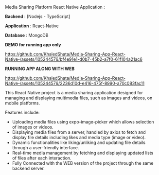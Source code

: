 Media Sharing Platform React Native Application :


**Backend** : [Nodejs - TypeScript]


**Application** : React-Native 



**Database** : MongoDB


**DEMO for running app only**


https://github.com/KhaledShata/Media-Sharing-App-React-Native-/assets/105244576/bf4e91e1-d0b7-45b2-a7f0-61f104a21ac6


**RUNNING APP ALONG WITH WEB**



https://github.com/KhaledShata/Media-Sharing-App-React-Native-/assets/105244576/2236d10d-e416-475f-8990-a70c083fac11





This React Native project is a media sharing application designed for managing and displaying multimedia files, such as images and videos, on mobile platforms. 


Features include:

- Uploading media files using expo-image-picker which allows selection of images or videos.
- Displaying media files from a server, handled by axios to fetch and display file details including likes and media type (image or video).
- Dynamic functionalities like liking/unliking and updating file details through a user-friendly interface.
- Real-time media management by fetching and displaying updated lists of files after each interaction.
- Fully Connected with the WEB version of the project through the same backend server.
